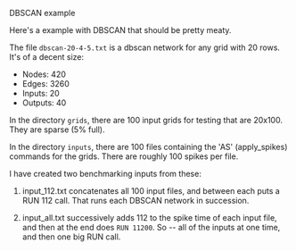 DBSCAN example

Here's a example with DBSCAN that should be pretty meaty.

The file `dbscan-20-4-5.txt` is a dbscan network for any grid with 20 rows.  It's of a decent
size:

- Nodes:        420
- Edges:       3260
- Inputs:        20
- Outputs:       40

In the directory `grids`, there are 100 input grids for testing that are 20x100.
They are sparse (5% full).

In the directory `inputs`, there are 100 files containing the 'AS' (apply_spikes) commands
for the grids.  There are roughly 100 spikes per file.

I have created two benchmarking inputs from these:

1. input_112.txt concatenates all 100 input files, and between each puts a RUN 112 call.
That runs each DBSCAN network in succession.

2. input_all.txt successively adds 112 to the spike time of each input file, and then at the
   end does `RUN 11200`.  So -- all of the inputs at one time, and then one big RUN call.
